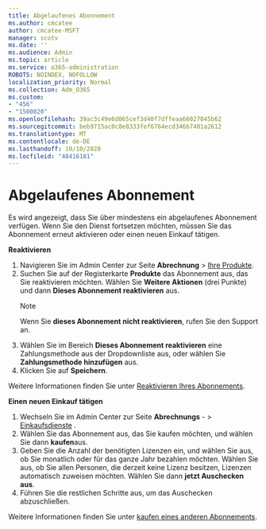 ```yaml
---
title: Abgelaufenes Abonnement
ms.author: cmcatee
author: cmcatee-MSFT
manager: scotv
ms.date: ''
ms.audience: Admin
ms.topic: article
ms.service: o365-administration
ROBOTS: NOINDEX, NOFOLLOW
localization_priority: Normal
ms.collection: Adm_O365
ms.custom:
- "456"
- "1500020"
ms.openlocfilehash: 39ac3c49e6d065cef3d40f7dffeaa66027045b62
ms.sourcegitcommit: beb9715ac0c8e8333fef6764ecd346b7401a2612
ms.translationtype: MT
ms.contentlocale: de-DE
ms.lasthandoff: 10/10/2020
ms.locfileid: "48416181"
---
```

# <a name="expired-subscription"></a>Abgelaufenes Abonnement

Es wird angezeigt, dass Sie über mindestens ein abgelaufenes Abonnement verfügen. Wenn Sie den Dienst fortsetzen möchten, müssen Sie das Abonnement erneut aktivieren oder einen neuen Einkauf tätigen.
  
**Reaktivieren**
  
1. Navigieren Sie im Admin Center zur Seite **Abrechnung** \> [Ihre Produkte](https://go.microsoft.com/fwlink/p/?linkid=842054).
2. Suchen Sie auf der Registerkarte **Produkte** das Abonnement aus, das Sie reaktivieren möchten. Wählen Sie **Weitere Aktionen** (drei Punkte) und dann **Dieses Abonnement reaktivieren** aus.
    > [!NOTE]
    > Wenn Sie **dieses Abonnement nicht reaktivieren**, rufen Sie den Support an.
3. Wählen Sie im Bereich **Dieses Abonnement reaktivieren** eine Zahlungsmethode aus der Dropdownliste aus, oder wählen Sie **Zahlungsmethode hinzufügen** aus.
4. Klicken Sie auf **Speichern**.

Weitere Informationen finden Sie unter [Reaktivieren Ihres Abonnements](https://docs.microsoft.com/microsoft-365/commerce/subscriptions/reactivate-your-subscription).

**Einen neuen Einkauf tätigen**
  
1. Wechseln Sie im Admin Center zur Seite **Abrechnungs** - \> [Einkaufsdienste](https://go.microsoft.com/fwlink/p/?linkid=868433) .
2. Wählen Sie das Abonnement aus, das Sie kaufen möchten, und wählen Sie dann **kaufen**aus.
3. Geben Sie die Anzahl der benötigten Lizenzen ein, und wählen Sie aus, ob Sie monatlich oder für das ganze Jahr bezahlen möchten. Wählen Sie aus, ob Sie allen Personen, die derzeit keine Lizenz besitzen, Lizenzen automatisch zuweisen möchten. Wählen Sie dann **jetzt Auschecken aus**.
4. Führen Sie die restlichen Schritte aus, um das Auschecken abzuschließen.

Weitere Informationen finden Sie unter [kaufen eines anderen Abonnements](https://docs.microsoft.com/microsoft-365/commerce/buy-another-subscription).